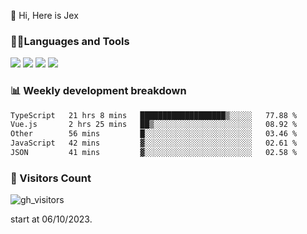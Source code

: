  👋 Hi, Here is Jex

 

### 🧑‍💻Languages and Tools

<code><a href="https://react.dev"><img src="https://api.iconify.design/logos:react.svg" /></a></code>
<code><a href="https://github.com/vuejs/core"><img src="https://api.iconify.design/logos:vue.svg" /></a></code> 
<code><a href="https://github.com/microsoft/TypeScript"><img src="https://api.iconify.design/logos:typescript-icon.svg" /></a></code>
<code><a href="https://threejs.org/"><img src="https://api.iconify.design/logos:threejs.svg" /></a></code>

### 📊 Weekly development breakdown

<!--START_SECTION:waka-->

```txt
TypeScript   21 hrs 8 mins   ███████████████████▒░░░░░   77.88 %
Vue.js       2 hrs 25 mins   ██▒░░░░░░░░░░░░░░░░░░░░░░   08.92 %
Other        56 mins         █░░░░░░░░░░░░░░░░░░░░░░░░   03.46 %
JavaScript   42 mins         ▓░░░░░░░░░░░░░░░░░░░░░░░░   02.61 %
JSON         41 mins         ▓░░░░░░░░░░░░░░░░░░░░░░░░   02.58 %
```

<!--END_SECTION:waka-->


### 👀 Visitors Count

![gh_visitors](https://profile-counter.glitch.me/jexlau/count.svg)

start at 06/10/2023.
